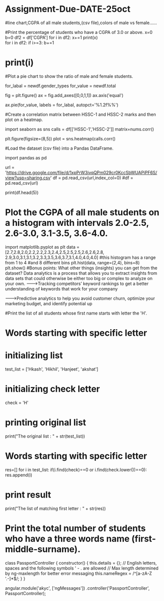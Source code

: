 # Assignment-Due-DATE-25oct
#line chart,CGPA of all male students,(csv file),colors of male vs female......

  #Print the percentage of students who have a CGPA of 3.0 or above.
x=0
b=0
df2 = df['CGPA']
for i in df2:
    x+=1
print(x)                   
for i in df2:
    if i>=3:
        b+=1
#       print(i)

#Plot a pie chart to show the ratio of male and female students.

for_labal = newdf.gender_types
for_value = newdf.total

fig = plt.figure()
ax = fig.add_axes([0,0,1,1])
ax.axis('equal')

ax.pie(for_value, labels = for_labal, autopct='%1.2f%%')

  #Create a correlation matrix between HSSC-1 and HSSC-2 marks and then plot on a heatmap.
  
import seaborn as sns
calls = df[['HSSC-1','HSSC-2']]
matrix=nums.corr()

plt.figure(figsize=(8,5))
plot = sns.heatmap(calls.corr()
  
  #Load the dataset (csv file) into a Pandas DataFrame.
  
import pandas as pd

url = 'https://drive.google.com/file/d/1xpPrW3ivqQPm029cr0KccSbWUAPiPF6S/view?usp=sharing.csv'
df = pd.read_csv(url,index_col=0)
#df = pd.read_csv(url)

print(df.head(5))

  # Plot the CGPA of all male students on a histogram with intervals 2.0-2.5, 2.6-3.0, 3.1-3.5, 3.6-4.0.
  
  import matplotlib.pyplot as plt
data = [2.7,2.8,2.0,2.2,2.2,2.3,2.4,2.5,2.5,2.5,2.6,2.6,2.8,
        2.9,3.0,3.1,3.1,3.2,3.3,3.5,3.6,3.7,3.1,4.0,4.0,4.0]
#this histogram has a range from 1 to 4
#and 8 different bins
plt.hist(data, range=(2,4), bins=8)
plt.show()
  #Bonus points: What other things (insights) you can get from the dataset?
Data analytics is a process that allows you to extract insights from data sets that could otherwise be either too big or complex to analyze on your own.
--->Tracking competitors’ keyword rankings to get a better understanding of keywords that work for your company

--->Predictive analytics to help you avoid customer churn, optimize your marketing budget, and identify potential up

  #Print the list of all students whose first name starts with letter the 'H'.
 # Words starting with specific letter
 
# initializing list
test_list = ['Hkash', 'Hikhil', 'Hanjeet', 'akshat']
 
# initializing check letter
check = 'H'
 
# printing original list
print("The original list : " + str(test_list))
 
# Words starting with specific letter
res=[]
for i in test_list:
    if(i.find(check)==0 or i.find(check.lower())==0):
        res.append(i)
# print result
print("The list of matching first letter : " + str(res))

# Print the total number of students who have a three words name (first-middle-surname).
class PassportController {
  constructor() {
    this.details = {};
    // English letters, spaces and the following symbols ' - . are allowed
    // Max length determined by ng-maxlength for better error messaging
    this.nameRegex = /^[a-zA-Z '.-]*$/;
  }
}

angular.module('akyc', ['ngMessages'])
  .controller('PassportController', PassportController);
